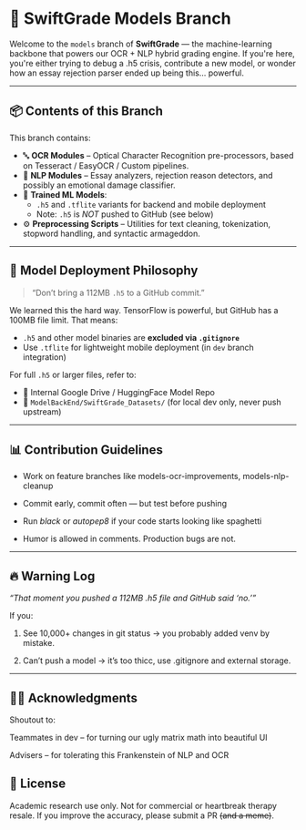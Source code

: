 # 🧠 SwiftGrade Models Branch

Welcome to the `models` branch of **SwiftGrade** — the machine-learning backbone that powers our OCR + NLP hybrid grading engine. If you're here, you're either trying to debug a .h5 crisis, contribute a new model, or wonder how an essay rejection parser ended up being this... powerful.

---

## 📦 Contents of this Branch

This branch contains:

- 🔤 **OCR Modules** – Optical Character Recognition pre-processors, based on Tesseract / EasyOCR / Custom pipelines.
- 🧾 **NLP Modules** – Essay analyzers, rejection reason detectors, and possibly an emotional damage classifier.  
- 🧠 **Trained ML Models**:
  - `.h5` and `.tflite` variants for backend and mobile deployment
  - Note: `.h5` is *NOT* pushed to GitHub (see below)
- ⚙️ **Preprocessing Scripts** – Utilities for text cleaning, tokenization, stopword handling, and syntactic armageddon.

---

## 🤖 Model Deployment Philosophy

> “Don’t bring a 112MB `.h5` to a GitHub commit.”

We learned this the hard way. TensorFlow is powerful, but GitHub has a 100MB file limit. That means:
- `.h5` and other model binaries are **excluded via `.gitignore`**
- Use `.tflite` for lightweight mobile deployment (in `dev` branch integration)

For full `.h5` or larger files, refer to:
- 🔗 Internal Google Drive / HuggingFace Model Repo
- 📁 `ModelBackEnd/SwiftGrade_Datasets/` (for local dev only, never push upstream)

---

## 📊 Contribution Guidelines
- Work on feature branches like models-ocr-improvements, models-nlp-cleanup

- Commit early, commit often — but test before pushing

- Run *black* or *autopep8* if your code starts looking like spaghetti

- Humor is allowed in comments. Production bugs are not.

---

## 🔥 Warning Log
*“That moment you pushed a 112MB .h5 file and GitHub said ‘no.’”*

If you:

1. See 10,000+ changes in git status → you probably added venv by mistake.

2. Can’t push a model → it’s too thicc, use .gitignore and external storage.

---

## 🧑‍🔬 Acknowledgments
Shoutout to:

Teammates in dev – for turning our ugly matrix math into beautiful UI

Advisers – for tolerating this Frankenstein of NLP and OCR

## 📜 License
Academic research use only. Not for commercial or heartbreak therapy resale.
If you improve the accuracy, please submit a PR ~~(and a meme)~~.

